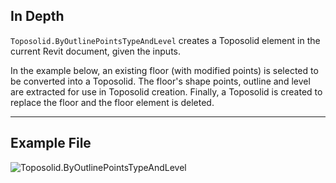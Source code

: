 ## In Depth
`Toposolid.ByOutlinePointsTypeAndLevel` creates a Toposolid element in the current Revit document, given the inputs.

In the example below, an existing floor (with modified points) is selected to be converted into a Toposolid. The floor's shape points, outline and level are extracted for use in Toposolid creation. Finally, a Toposolid is created to replace the floor and the floor element is deleted.
___
## Example File

![Toposolid.ByOutlinePointsTypeAndLevel](./Revit.Elements.Toposolid.ByOutlinePointsTypeAndLevel_img.jpg)
